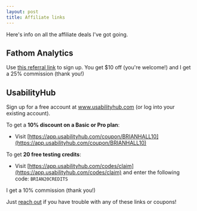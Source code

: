 ```yaml
---
layout: post
title: Affiliate links
---
```


Here's info on all the affiliate deals I've got going.

## Fathom Analytics

Use [this referral link](https://usefathom.com/ref/BLQQDD) to sign up. You get $10 off (you're welcome!) and I get a 25% commission (thank you!)

## UsabilityHub

Sign up for a free account at www.usabilityhub.com (or log into your existing account).

To get a **10% discount on a Basic or Pro plan**:

- Visit [https://app.usabilityhub.com/coupon/BRIANHALL10](https://app.usabilityhub.com/coupon/BRIANHALL10)

To get **20 free testing credits**:

- Visit [https://app.usabilityhub.com/codes/claim](https://app.usabilityhub.com/codes/claim) and enter the following code: `BRIAN20CREDITS`

I get a 10% commission (thank you!)

Just [reach out](/contact) if you have trouble with any of these links or coupons!
